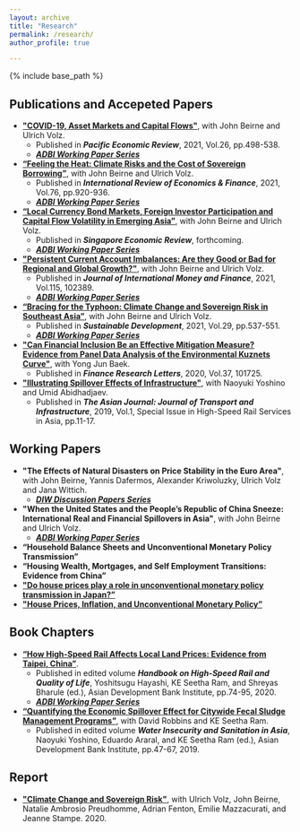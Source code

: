 ```yaml
---
layout: archive
title: "Research"
permalink: /research/
author_profile: true

---
```


{% include base_path %}

## Publications and Accepeted Papers

* [**"COVID-19, Asset Markets and Capital Flows"**](https://doi.org/10.1111/1468-0106.12368), with John Beirne and Ulrich Volz.  
  * Published in ***Pacific Economic Review***, 2021, Vol.26, pp.498-538.
  * [***ADBI Working Paper Series***](https://www.adb.org/publications/financial-market-capital-flow-dynamics-during-covid-19-pandemic)
* [**“Feeling the Heat: Climate Risks and the Cost of Sovereign Borrowing”**](https://www.sciencedirect.com/science/article/abs/pii/S1059056021001659), with John Beirne and Ulrich Volz.  
  * Published in ***International Review of Economics & Finance***, 2021, Vol.76, pp.920-936.
  * [***ADBI Working Paper Series***](https://www.adb.org/publications/feeling-heat-climate-risks-cost-sovereign-borrowing)
* [**“Local Currency Bond Markets, Foreign Investor Participation and Capital Flow Volatility in Emerging Asia”**](https://doi.org/10.1142/S0217590821410083), with John
Beirne and Ulrich Volz.  
  * Published in ***Singapore Economic Review***, forthcoming.
  * [***ADBI Working Paper Series***](https://www.adb.org/publications/local-currency-bond-markets-foreign-investor-capital-flow-volatility-asia)
* [**"Persistent Current Account Imbalances: Are they Good or Bad for Regional and Global Growth?"**](https://www.sciencedirect.com/science/article/pii/S0261560621000383?via%3Dihub), with John
Beirne and Ulrich Volz.  
  * Published in ***Journal of International Money and Finance***, 2021, Vol.115, 102389.
  * [***ADBI Working Paper Series***](https://www.adb.org/publications/persistent-current-account-imbalances-good-or-bad-regional-global-growth)
* [**“Bracing for the Typhoon: Climate Change and Sovereign Risk in Southeast Asia”**](https://onlinelibrary.wiley.com/doi/full/10.1002/sd.2199), with John
Beirne and Ulrich Volz.  
  * Published in ***Sustainable Development***, 2021, Vol.29, pp.537-551.
  * [***ADBI Working Paper Series***](https://www.adb.org/publications/bracing-typhoon-climate-change-sovereign-risk-southeast-asia)
* [**"Can Financial Inclusion Be an Effective Mitigation Measure? Evidence from Panel Data Analysis of the Environmental Kuznets Curve"**](https://www.sciencedirect.com/science/article/pii/S1544612319314849?dgcid=rss_sd_all), with Yong Jun Baek.  
  * Published in ***Finance Research Letters***, 2020, Vol.37, 101725.
* [**"Illustrating Spillover Effects of Infrastructure"**](https://www.adb.org/publications/high-speed-rail-services-asia), with Naoyuki Yoshino and Umid Abidhadjaev.  
  * Published in ***The Asian Journal: Journal of Transport and Infrastructure***, 2019, Vol.1, Special Issue in High-Speed Rail Services in Asia, pp.11-17.

## Working Papers
* **"The Effects of Natural Disasters on Price Stability in the Euro Area"**, with John Beirne, Yannis Dafermos, Alexander Kriwoluzky, Ulrich Volz and Jana Wittich.
  * [***DIW Discussion Papers  Series***](https://www.diw.de/de/diw_01.c.829793.de/publikationen/diskussionspapiere/2021_1981/the_effects_of_natural_disasters_on_price_stability_in_the_euro_area.html)
* **"When  the United States and the People’s Republic of China Sneeze: International Real and Financial Spillovers in Asia"**, with John
Beirne and Ulrich Volz.  
  * [***ADBI Working Paper Series***](https://www.adb.org/publications/when-united-states-prc-sneeze-financial-spillovers-asia)
* **“Household Balance Sheets and Unconventional Monetary Policy Transmission”**
* **“Housing Wealth, Mortgages, and Self Employment Transitions: Evidence from China”**
* [**"Do house prices play a role in unconventional monetary policy transmission in Japan?”**](https://papers.ssrn.com/sol3/papers.cfm?abstract_id=3378055)
* [**"House Prices, Inflation, and Unconventional Monetary Policy”**](https://papers.ssrn.com/sol3/papers.cfm?abstract_id=3174289)

## Book Chapters
* [**“How High-Speed Rail Affects Local Land Prices: Evidence from Taipei, China”**](https://www.adb.org/publications/handbook-high-speed-rail-quality-life).  
  * Published in edited volume ***Handbook on High-Speed Rail and Quality of Life***, Yoshitsugu Hayashi, KE Seetha Ram, and Shreyas Bharule (ed.), Asian
Development Bank Institute, pp.74-95, 2020.
  * [***ADBI Working Paper Series***](https://papers.ssrn.com/sol3/papers.cfm?abstract_id=3286235)
* [**“Quantifying the Economic Spillover Effect for Citywide Fecal Sludge Management Programs”**](https://www.adb.org/publications/water-insecurity-and-sanitation-asia), with David Robbins and KE Seetha Ram. 
  * Published in edited volume ***Water Insecurity and Sanitation in Asia***, Naoyuki Yoshino, Eduardo Araral, and KE Seetha Ram (ed.), Asian Development Bank Institute, pp.47-67, 2019.

## Report
* [**"Climate Change and Sovereign Risk"**](https://doi.org/10.25501/SOAS.00033524), with Ulrich Volz, John Beirne, Natalie Ambrosio Preudhomme, Adrian Fenton, Emilie Mazzacurati, and Jeanne Stampe. 2020.
